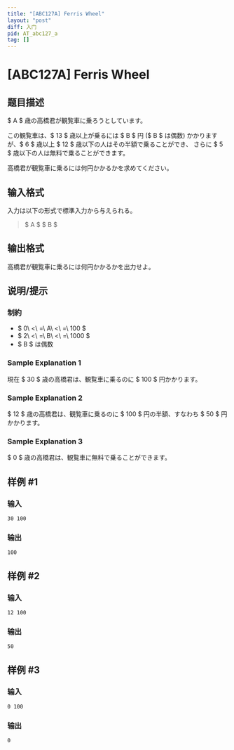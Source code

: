 ```yaml
---
title: "[ABC127A] Ferris Wheel"
layout: "post"
diff: 入门
pid: AT_abc127_a
tag: []
---
```


# [ABC127A] Ferris Wheel

## 题目描述

[problemUrl]: https://atcoder.jp/contests/abc127/tasks/abc127_a

$ A $ 歳の高橋君が観覧車に乗ろうとしています。

この観覧車は、$ 13 $ 歳以上が乗るには $ B $ 円 ($ B $ は偶数) かかりますが、$ 6 $ 歳以上 $ 12 $ 歳以下の人はその半額で乗ることができ、 さらに $ 5 $ 歳以下の人は無料で乗ることができます。

高橋君が観覧車に乗るには何円かかるかを求めてください。

## 输入格式

入力は以下の形式で標準入力から与えられる。

> $ A $ $ B $

## 输出格式

高橋君が観覧車に乗るには何円かかるかを出力せよ。

## 说明/提示

### 制約

- $ 0\ <\ =\ A\ <\ =\ 100 $
- $ 2\ <\ =\ B\ <\ =\ 1000 $
- $ B $ は偶数

### Sample Explanation 1

現在 $ 30 $ 歳の高橋君は、観覧車に乗るのに $ 100 $ 円かかります。

### Sample Explanation 2

$ 12 $ 歳の高橋君は、観覧車に乗るのに $ 100 $ 円の半額、すなわち $ 50 $ 円かかります。

### Sample Explanation 3

$ 0 $ 歳の高橋君は、観覧車に無料で乗ることができます。

## 样例 #1

### 输入

```
30 100
```

### 输出

```
100
```

## 样例 #2

### 输入

```
12 100
```

### 输出

```
50
```

## 样例 #3

### 输入

```
0 100
```

### 输出

```
0
```

